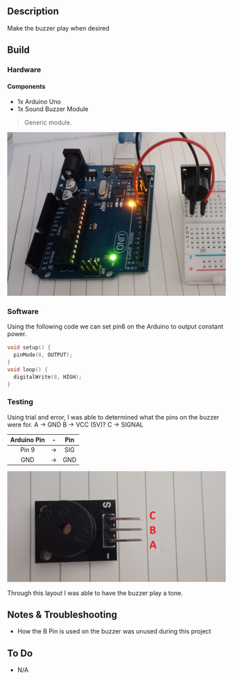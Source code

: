 ## Description
Make the buzzer play when desired
## Build
### Hardware
#### Components
- 1x Arduino Uno
-  1x Sound Buzzer Module
> Generic module.

![](SoundBuzzer/img/soundbuzzer_1.jpg)
### Software
Using the following code we can set pin8 on the Arduino to output constant power.
```C++
void setup() {
  pinMode(8, OUTPUT);
}
void loop() {
  digitalWrite(8, HIGH);
}
```

### Testing
Using trial and error, I was able to determined what the pins on the buzzer were for.
A -> GND
B -> VCC (5V)?
C -> SIGNAL

| Arduino Pin |  -  | Pin |
| :---------: | :-: | :-: |
|    Pin 9    | ->  | SIG |
|     GND     | ->  | GND |

![](SoundBuzzer/img/soundbuzzer_2.jpg)

Through this layout I was able to have the buzzer play a tone.

## Notes & Troubleshooting
- How the B Pin is used on the buzzer was unused during this project

## To Do
- N/A